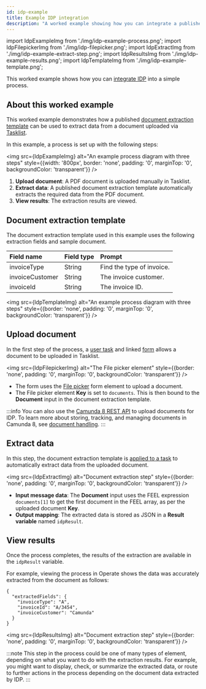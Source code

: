 ```yaml
---
id: idp-example
title: Example IDP integration
description: "A worked example showing how you can integrate a published IDP document extraction template into a simple process in Web Modeler."
---
```


import IdpExampleImg from './img/idp-example-process.png';
import IdpFilepickerImg from './img/idp-filepicker.png';
import IdpExtractImg from './img/idp-example-extract-step.png';
import IdpResultsImg from './img/idp-example-results.png';
import IdpTemplateImg from './img/idp-example-template.png';

This worked example shows how you can [integrate IDP](idp-configuration.md) into a simple process.

## About this worked example

This worked example demonstrates how a published [document extraction template](idp-document-extraction.md) can be used to extract data from a document uploaded via [Tasklist](/components/tasklist/introduction-to-tasklist.md).

In this example, a process is set up with the following steps:

<img src={IdpExampleImg} alt="An example process diagram with three steps" style={{width: '800px', border: 'none', padding: '0', marginTop: '0', backgroundColor: 'transparent'}} />

1. **Upload document**: A PDF document is uploaded manually in Tasklist.
1. **Extract data**: A published document extraction template automatically extracts the required data from the PDF document.
1. **View results**: The extraction results are viewed.

## Document extraction template

The document extraction template used in this example uses the following extraction fields and sample document.

| Field name      | Field type | Prompt                    |
| :-------------- | :--------- | :------------------------ |
| invoiceType     | String     | Find the type of invoice. |
| invoiceCustomer | String     | The invoice customer.     |
| invoiceId       | String     | The invoice ID.           |

<img src={IdpTemplateImg} alt="An example process diagram with three steps" style={{border: 'none', padding: '0', marginTop: '0', backgroundColor: 'transparent'}} />

## Upload document

In the first step of the process, a [user task](/components/modeler/bpmn/user-tasks/user-tasks.md) and linked [form](/components/modeler/forms/camunda-forms-reference.md) allows a document to be uploaded in Tasklist.

<img src={IdpFilepickerImg} alt="The File picker element" style={{border: 'none', padding: '0', marginTop: '0', backgroundColor: 'transparent'}} />

- The form uses the [File picker](/components/modeler/forms/form-element-library/forms-element-library-filepicker.md) form element to upload a document.
- The File picker element **Key** is set to `documents`. This is then bound to the **Document** input in the document extraction template.

:::info
You can also use the [Camunda 8 REST API](/apis-tools/camunda-api-rest/camunda-api-rest-overview.md) to upload documents for IDP. To learn more about storing, tracking, and managing documents in Camunda 8, see [document handling](/components/concepts/document-handling.md).
:::

## Extract data

In this step, the document extraction template is [applied to a task](idp-integrate.md#create-and-configure-an-idp-task) to automatically extract data from the uploaded document.

<img src={IdpExtractImg} alt="Document extraction step" style={{border: 'none', padding: '0', marginTop: '0', backgroundColor: 'transparent'}} />

- **Input message data**: The **Document** input uses the FEEL expression `documents[1]` to get the first document in the FEEL array, as per the uploaded document **Key**.
- **Output mapping**: The extracted data is stored as JSON in a **Result variable** named `idpResult`.

## View results

Once the process completes, the results of the extraction are available in the `idpResult` variable.

For example, viewing the process in Operate shows the data was accurately extracted from the document as follows:

```
{
  "extractedFields": {
    "invoiceType": "A",
    "invoiceId": "A/3454",
    "invoiceCustomer": "Camunda"
  }
}
```

<img src={IdpResultsImg} alt="Document extraction step" style={{border: 'none', padding: '0', marginTop: '0', backgroundColor: 'transparent'}} />

:::note
This step in the process could be one of many types of element, depending on what you want to do with the extraction results. For example, you might want to display, check, or summarize the extracted data, or route to further actions in the process depending on the document data extracted by IDP.
:::
